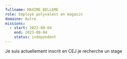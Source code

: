 ```yaml
---
fullname: MAXIME BELLEME
role: Employé polyvalent en magasin
domaine: Autre
missions:
  - start: 2022-08-04
    end: 2023-08-04
    status: independent
---
```

Je suis actuellement inscrit en CEJ je recherche un stage